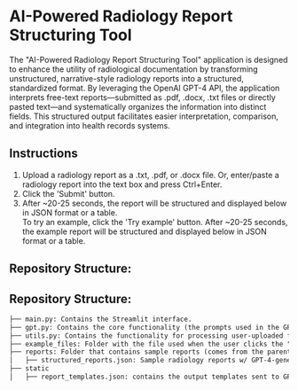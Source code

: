 # AI-Powered Radiology Report Structuring Tool
The "AI-Powered Radiology Report Structuring Tool" application is designed to enhance the utility of radiological documentation by transforming unstructured, narrative-style radiology reports into a structured, standardized format. By leveraging the OpenAI GPT-4 API, the application interprets free-text reports—submitted as .pdf, .docx, .txt files or directly pasted text—and systematically organizes the information into distinct fields. This structured output facilitates easier interpretation, comparison, and integration into health records systems.
## Instructions
1. Upload a radiology report as a .txt, .pdf, or .docx file. Or, enter/paste a radiology report into the text box and press Ctrl+Enter.  
2. Click the 'Submit' button.  
3. After ~20-25 seconds, the report will be structured and displayed below in JSON format or a table.  
To try an example, click the 'Try example' button. After ~20-25 seconds, the example report will be structured and displayed below in JSON format or a table.
## Repository Structure:

## Repository Structure:

```markdown
├── main.py: Contains the Streamlit interface.  
├── gpt.py: Contains the core functionality (the prompts used in the GPT-4 calls, processing of intermediate results).  
├── utils.py: Contains the functionality for processing user-uploaded files (.pdf, word, and .txt).
├── example_files: Folder with the file used when the user clicks the "Try Example" button.
├── reports: Folder that contains sample reports (comes from the parent kbressem/gpt4-structured-reporting repository).  
│   ├── structured_reports.json: Sample radiology reports w/ GPT-4-generated outputs (comes from kbressem/gpt4-structured-reporting)  
├── static 
│   ├── report_templates.json: contains the output templates sent to GPT-4 to help it select the best one.
```


